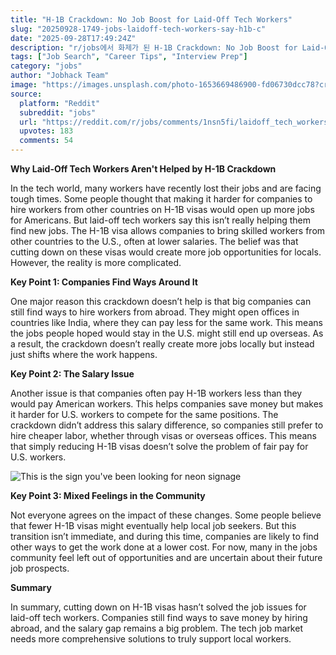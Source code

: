 ```yaml
---
title: "H-1B Crackdown: No Job Boost for Laid-Off Tech Workers"
slug: "20250928-1749-jobs-laidoff-tech-workers-say-h1b-c"
date: "2025-09-28T17:49:24Z"
description: "r/jobs에서 화제가 된 H-1B Crackdown: No Job Boost for Laid-Off Tech Workers에 대한 깊이 있는 분석과 인사이트"
tags: ["Job Search", "Career Tips", "Interview Prep"]
category: "jobs"
author: "Jobhack Team"
image: "https://images.unsplash.com/photo-1653669486900-fd06730dcc78?crop=entropy&cs=tinysrgb&fit=max&fm=jpg&ixid=M3w3OTU0NDF8MHwxfHNlYXJjaHwxOHx8am9iJTIwc2VhcmNofGVufDF8MHx8fDE3NTkwODE3NTN8MA&ixlib=rb-4.1.0&q=80&w=1080"
source:
  platform: "Reddit"
  subreddit: "jobs"
  url: "https://reddit.com/r/jobs/comments/1nsn5fi/laidoff_tech_workers_say_h1b_crackdown_wont_help/"
  upvotes: 183
  comments: 54
---
```


**Why Laid-Off Tech Workers Aren't Helped by H-1B Crackdown**

In the tech world, many workers have recently lost their jobs and are facing tough times. Some people thought that making it harder for companies to hire workers from other countries on H-1B visas would open up more jobs for Americans. But laid-off tech workers say this isn’t really helping them find new jobs. The H-1B visa allows companies to bring skilled workers from other countries to the U.S., often at lower salaries. The belief was that cutting down on these visas would create more job opportunities for locals. However, the reality is more complicated.

**Key Point 1: Companies Find Ways Around It**

One major reason this crackdown doesn’t help is that big companies can still find ways to hire workers from abroad. They might open offices in countries like India, where they can pay less for the same work. This means the jobs people hoped would stay in the U.S. might still end up overseas. As a result, the crackdown doesn’t really create more jobs locally but instead just shifts where the work happens.

**Key Point 2: The Salary Issue**

Another issue is that companies often pay H-1B workers less than they would pay American workers. This helps companies save money but makes it harder for U.S. workers to compete for the same positions. The crackdown didn’t address this salary difference, so companies still prefer to hire cheaper labor, whether through visas or overseas offices. This means that simply reducing H-1B visas doesn’t solve the problem of fair pay for U.S. workers.

![This is the sign you've been looking for neon signage](https://images.unsplash.com/photo-1496449903678-68ddcb189a24?crop=entropy&cs=tinysrgb&fit=max&fm=jpg&ixid=M3w3OTU0NDF8MHwxfHNlYXJjaHwyN3x8Y2FyZWVyfGVufDF8MHx8fDE3NTkwODE3NTR8MA&ixlib=rb-4.1.0&q=80&w=1080)

**Key Point 3: Mixed Feelings in the Community**

Not everyone agrees on the impact of these changes. Some people believe that fewer H-1B visas might eventually help local job seekers. But this transition isn’t immediate, and during this time, companies are likely to find other ways to get the work done at a lower cost. For now, many in the jobs community feel left out of opportunities and are uncertain about their future job prospects.

**Summary**

In summary, cutting down on H-1B visas hasn’t solved the job issues for laid-off tech workers. Companies still find ways to save money by hiring abroad, and the salary gap remains a big problem. The tech job market needs more comprehensive solutions to truly support local workers.

